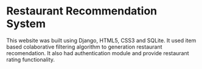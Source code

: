 # Restaurant Recommendation System 

This website was built using Django, HTML5, CSS3 and SQLite. It used item based colaborative filtering algorithm to generation restaurant recomendation. It also had authentication module and provide restaurant rating functionality.
